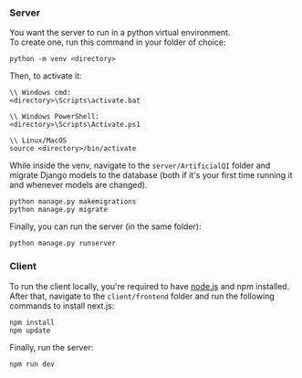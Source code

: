 ### Server
You want the server to run in a python virtual environment.  
To create one, run this command in your folder of choice:
```
python -m venv <directory>
```
Then, to activate it:
```
\\ Windows cmd:
<directory>\Scripts\activate.bat

\\ Windows PowerShell:
<directory>\Scripts\Activate.ps1

\\ Linux/MacOS
source <directory>/bin/activate
```
While inside the venv, navigate to the `server/ArtificialQI` folder and migrate
Django models to the database (both if it's your first time running it and whenever models are changed).
```
python manage.py makemigrations
python manage.py migrate
```
Finally, you can run the server (in the same folder):
```
python manage.py runserver
```

### Client
To run the client locally, you're required to have [node.js](https://nodejs.org/en) and npm installed. After that, navigate to the `client/frontend` folder and run the following commands to install next.js:
```
npm install
npm update
```
Finally, run the server:
```
npm run dev
```